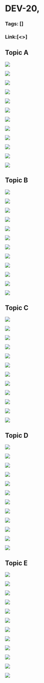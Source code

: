 # DEV-20,
### Tags: []
### Link:[<>]

## Topic A
![](../images/DEV-20/DEV-20-A1.png)

![](../images/DEV-20/DEV-20-A2.png)

![](../images/DEV-20/DEV-20-A3.png)

![](../images/DEV-20/DEV-20-A4.png)

![](../images/DEV-20/DEV-20-A5.png)

![](../images/DEV-20/DEV-20-A6.png)

![](../images/DEV-20/DEV-20-A7.png)

![](../images/DEV-20/DEV-20-A8.png)

![](../images/DEV-20/DEV-20-A9.png)

![](../images/DEV-20/DEV-20-A10.png)

![](../images/DEV-20/DEV-20-A11.png)

![](../images/DEV-20/DEV-20-A12.png)

## Topic B
![](../images/DEV-20/DEV-20-B1.png)

![](../images/DEV-20/DEV-20-B2.png)

![](../images/DEV-20/DEV-20-B3.png)

![](../images/DEV-20/DEV-20-B4.png)

![](../images/DEV-20/DEV-20-B5.png)

![](../images/DEV-20/DEV-20-B6.png)

![](../images/DEV-20/DEV-20-B7.png)

![](../images/DEV-20/DEV-20-B8.png)

![](../images/DEV-20/DEV-20-B9.png)

![](../images/DEV-20/DEV-20-B10.png)

![](../images/DEV-20/DEV-20-B11.png)

![](../images/DEV-20/DEV-20-B12.png)

## Topic C
![](../images/DEV-20/DEV-20-C1.png)

![](../images/DEV-20/DEV-20-C2.png)

![](../images/DEV-20/DEV-20-C3.png)

![](../images/DEV-20/DEV-20-C4.png)

![](../images/DEV-20/DEV-20-C5.png)

![](../images/DEV-20/DEV-20-C6.png)

![](../images/DEV-20/DEV-20-C7.png)

![](../images/DEV-20/DEV-20-C8.png)

![](../images/DEV-20/DEV-20-C9.png)

![](../images/DEV-20/DEV-20-C10.png)

![](../images/DEV-20/DEV-20-C11.png)

![](../images/DEV-20/DEV-20-C12.png)

## Topic D
![](../images/DEV-20/DEV-20-D1.png)

![](../images/DEV-20/DEV-20-D2.png)

![](../images/DEV-20/DEV-20-D3.png)

![](../images/DEV-20/DEV-20-D4.png)

![](../images/DEV-20/DEV-20-D5.png)

![](../images/DEV-20/DEV-20-D6.png)

![](../images/DEV-20/DEV-20-D7.png)

![](../images/DEV-20/DEV-20-D8.png)

![](../images/DEV-20/DEV-20-D9.png)

![](../images/DEV-20/DEV-20-D10.png)

![](../images/DEV-20/DEV-20-D11.png)

![](../images/DEV-20/DEV-20-D12.png)

## Topic E
![](../images/DEV-20/DEV-20-E1.png)

![](../images/DEV-20/DEV-20-E2.png)

![](../images/DEV-20/DEV-20-E3.png)

![](../images/DEV-20/DEV-20-E4.png)

![](../images/DEV-20/DEV-20-E5.png)

![](../images/DEV-20/DEV-20-E6.png)

![](../images/DEV-20/DEV-20-E7.png)

![](../images/DEV-20/DEV-20-E8.png)

![](../images/DEV-20/DEV-20-E9.png)

![](../images/DEV-20/DEV-20-E10.png)

![](../images/DEV-20/DEV-20-E11.png)

![](../images/DEV-20/DEV-20-E12.png)

